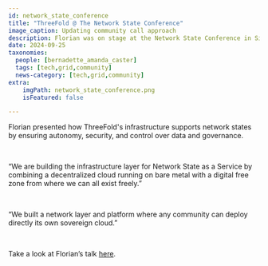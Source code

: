 ```yaml
---
id: network_state_conference
title: "ThreeFold @ The Network State Conference"
image_caption: Updating community call approach
description: Florian was on stage at the Network State Conference in Singapore, to share a powerful solution for any network state.
date: 2024-09-25
taxonomies:
  people: [bernadette_amanda_caster]
  tags: [tech,grid,community]
  news-category: [tech,grid,community]
extra:
    imgPath: network_state_conference.png
    isFeatured: false

---
```


Florian presented how ThreeFold's infrastructure supports network states by ensuring autonomy, security, and control over data and governance.

<br/>

“We are building the infrastructure layer for Network State as a Service by combining a decentralized cloud running on bare metal with a digital free zone from where we can all exist freely.”

<br/>

“We built a network layer and platform where any community can deploy directly its own sovereign cloud.”

<br/>

Take a look at Florian’s talk [here](https://www.youtube.com/live/OWEGg-ZTtSE?si=EukLJY9t0cO_8Ut9&t=14763).


